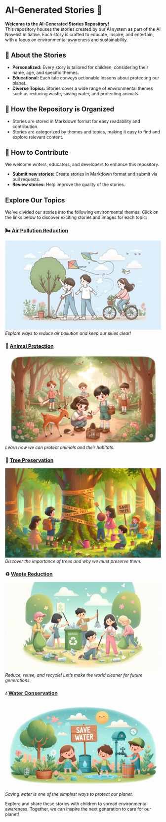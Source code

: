 # AI-Generated Stories 📖

**Welcome to the AI-Generated Stories Repository!**  
This repository houses the stories created by our AI system as part of the Ai Novelist initiative. Each story is crafted to educate, inspire, and entertain, with a focus on environmental awareness and sustainability.  

## 🌟 About the Stories

- **Personalized:** Every story is tailored for children, considering their name, age, and specific themes.  
- **Educational:** Each tale conveys actionable lessons about protecting our planet.  
- **Diverse Topics:** Stories cover a wide range of environmental themes such as reducing waste, saving water, and protecting animals.  

## 📂 How the Repository is Organized

- Stories are stored in Markdown format for easy readability and contribution.  
- Stories are categorized by themes and topics, making it easy to find and explore relevant content.  

## 🌈 How to Contribute

We welcome writers, educators, and developers to enhance this repository.  
- **Submit new stories:** Create stories in Markdown format and submit via pull requests.  
- **Review stories:** Help improve the quality of the stories.  

## Explore Our Topics

We’ve divided our stories into the following environmental themes. Click on the links below to discover exciting stories and images for each topic:

### 🌬️ [Air Pollution Reduction](./kids/Air%20Pollution%20Reduction)
![Air Pollution](./kids/assets/images/AirـPollutionـReductionـ1.jpeg)  
*Explore ways to reduce air pollution and keep our skies clear!*

### 🐾 [Animal Protection](./kids/Animal%20Protection)
![Animal Protection](./kids/assets/images/AnimalـProtectionـ2.jpeg)  
*Learn how we can protect animals and their habitats.*

### 🌳 [Tree Preservation](./kids/Tree%20Preservation)
![Tree Preservation](./kids/assets/images/TreeـPreservationـ4.jpeg)  
*Discover the importance of trees and why we must preserve them.*

### ♻️ [Waste Reduction](./kids/Waste%20Reduction)
![Waste Reduction](./kids/assets/images/WasteـReductionـ2.jpeg)  
*Reduce, reuse, and recycle! Let’s make the world cleaner for future generations.*

### 💧 [Water Conservation](./kids/Water%20Conservation)
![Water Conservation](./kids/assets/images/WaterـConservationـ4.jpeg)  
*Saving water is one of the simplest ways to protect our planet.*

Explore and share these stories with children to spread environmental awareness. Together, we can inspire the next generation to care for our planet!  
